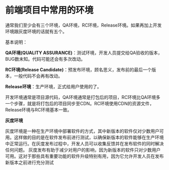 # 前端项目中常用的环境

通常我们至少会有三个环境，QA环境，RC环境，Release环境。如果再加上开发环境跟灰度环境的话就有五个。

基本说明：

**QA环境(QUALITY ASSURANCE)**：测试环境，开发人员提交给QA验收的版本，BUG数未知。代码可能还会有多次改动。

**RC环境(Release Candidate)**：预发布环境，顾名思义，发布前的最后一个版本，一般代码不会再有改动。

**Release环境**：生产环境，正式给用户使用的了。

开发环境通常是项目源代码，QA环境通常是打包后的项目，RC环境比QA环境多一个步骤，就是将打包后的项目同步至CDN。RC环境使用CDN的资源文件，Release环境与RC环境基本一致。

**灰度环境**

灰度环境是一种在生产环境中部署软件的方式，其中新版本的软件仅对少数用户可用。这样做的目的是在软件发布前进行测试，以确保新版本的软件能够在生产环境中正常运行。在灰度发布过程中，开发人员可以收集反馈并在发布软件的同时解决任何问题。
灰度发布有助于减少对用户的影响，因为新版本的软件只对少数用户可用。这对于那些具有重要功能的软件升级特别有用，因为它允许开发人员在发布新版本之前进行充分测试
